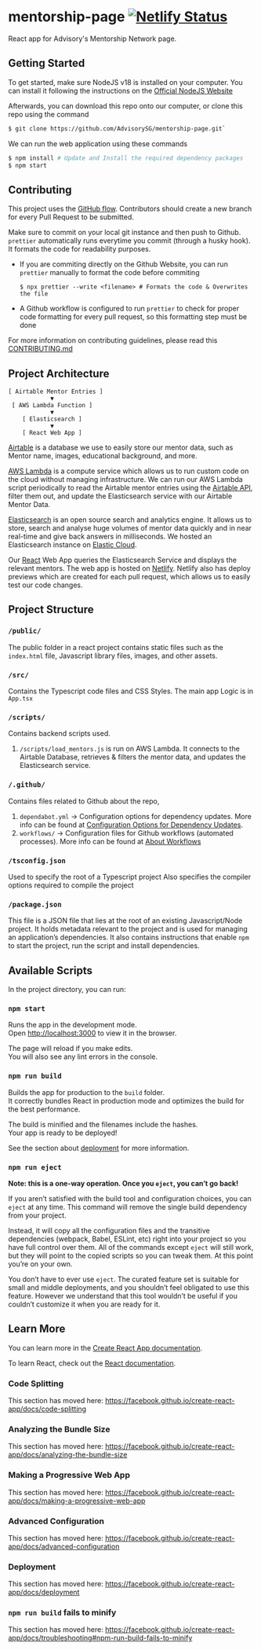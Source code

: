 # mentorship-page [![Netlify Status](https://api.netlify.com/api/v1/badges/f804919f-a599-456c-8127-496ed860123c/deploy-status)](https://app.netlify.com/sites/tender-meitner-99286b/deploys)

React app for Advisory's Mentorship Network page.

## Getting Started

To get started, make sure NodeJS v18 is installed on your computer.
You can install it following the instructions on the [Official NodeJS Website](https://nodejs.org/en/)

Afterwards, you can download this repo onto our computer, or clone
this repo using the command

```bash
$ git clone https://github.com/AdvisorySG/mentorship-page.git`
```

We can run the web application using these commands

```bash
$ npm install # Update and Install the required dependency packages
$ npm start
```

## Contributing

This project uses the [GitHub flow](https://guides.github.com/introduction/flow/).
Contributors should create a new branch for every Pull Request to be submitted.

Make sure to commit on your local git instance and then push to Github.
`prettier` automatically runs everytime you commit (through a husky hook).
It formats the code for readability purposes.

- If you are commiting directly on the Github Website, you can run `prettier` manually to format the code before commiting
  ```
  $ npx prettier --write <filename> # Formats the code & Overwrites the file
  ```
- A Github workflow is configured to run `prettier` to check for proper code formatting for every pull request, so this formatting step must be done

For more information on contributing guidelines, please read this [CONTRIBUTING.md](CONTRIBUTING.md)

## Project Architecture

```
[ Airtable Mentor Entries ]
            ▼
 [ AWS Lambda Function ]
            ▼
    [ Elasticsearch ]
            ▼
    [ React Web App ]
```

[Airtable](https://www.airtable.com/) is a database we use to easily store our mentor data, such as
Mentor name, images, educational background, and more.

[AWS Lambda](https://aws.amazon.com/lambda/) is a compute service which allows us to run custom code on the
cloud without managing infrastructure. We can run our AWS Lambda script
periodically to read the Airtable mentor entries using the [Airtable API](https://github.com/Airtable/airtable.js), filter
them out, and update the Elasticsearch service with our Airtable Mentor Data.

[Elasticsearch](https://www.elastic.co/elasticsearch/) is an open source search and analytics engine. It allows
us to store, search and analyse huge volumes of mentor data quickly and
in near real-time and give back answers in milliseconds. We hosted an
Elasticsearch instance on [Elastic Cloud](https://www.elastic.co/cloud/).

Our [React](https://reactjs.org/) Web App queries the Elasticsearch Service and displays the relevant mentors.
The web app is hosted on [Netlify](https://www.netlify.com/). Netlify also has deploy previews
which are created for each pull request, which allows us to easily test
our code changes.

## Project Structure

### `/public/`

The public folder in a react project contains static files
such as the `index.html` file, Javascript library files, images,
and other assets.

### `/src/`

Contains the Typescript code files and CSS Styles. The main app Logic is in `App.tsx`

### `/scripts/`

Contains backend scripts used.

1. `/scripts/load_mentors.js` is run on AWS Lambda. It connects to the Airtable Database, retrieves & filters the mentor data, and updates the Elasticsearch service.

### `/.github/`

Contains files related to Github about the repo,

1.  `dependabot.yml` -> Configuration options for dependency updates. More info can be found at [Configuration Options for Dependency Updates](https://docs.github.com/en/code-security/supply-chain-security/keeping-your-dependencies-updated-automatically/configuration-options-for-dependency-updates).
2.  `workflows/` -> Configuration files for Github workflows (automated processes). More info can be found at [About Workflows](https://docs.github.com/en/actions/using-workflows/about-workflows)

### `/tsconfig.json`

Used to specify the root of a Typescript project
Also specifies the compiler options required to compile the project

### `/package.json`

This file is a JSON file that lies at the root of an existing Javascript/Node project.
It holds metadata relevant to the project and is used for managing an application’s dependencies.
It also contains instructions that enable `npm` to start the project, run the script and install dependencies.

## Available Scripts

In the project directory, you can run:

### `npm start`

Runs the app in the development mode.<br />
Open [http://localhost:3000](http://localhost:3000) to view it in the browser.

The page will reload if you make edits.<br />
You will also see any lint errors in the console.

### `npm run build`

Builds the app for production to the `build` folder.<br />
It correctly bundles React in production mode and optimizes the build for the best performance.

The build is minified and the filenames include the hashes.<br />
Your app is ready to be deployed!

See the section about [deployment](https://facebook.github.io/create-react-app/docs/deployment) for more information.

### `npm run eject`

**Note: this is a one-way operation. Once you `eject`, you can’t go back!**

If you aren’t satisfied with the build tool and configuration choices, you can `eject` at any time. This command will remove the single build dependency from your project.

Instead, it will copy all the configuration files and the transitive dependencies (webpack, Babel, ESLint, etc) right into your project so you have full control over them. All of the commands except `eject` will still work, but they will point to the copied scripts so you can tweak them. At this point you’re on your own.

You don’t have to ever use `eject`. The curated feature set is suitable for small and middle deployments, and you shouldn’t feel obligated to use this feature. However we understand that this tool wouldn’t be useful if you couldn’t customize it when you are ready for it.

## Learn More

You can learn more in the [Create React App documentation](https://facebook.github.io/create-react-app/docs/getting-started).

To learn React, check out the [React documentation](https://reactjs.org/).

### Code Splitting

This section has moved here: https://facebook.github.io/create-react-app/docs/code-splitting

### Analyzing the Bundle Size

This section has moved here: https://facebook.github.io/create-react-app/docs/analyzing-the-bundle-size

### Making a Progressive Web App

This section has moved here: https://facebook.github.io/create-react-app/docs/making-a-progressive-web-app

### Advanced Configuration

This section has moved here: https://facebook.github.io/create-react-app/docs/advanced-configuration

### Deployment

This section has moved here: https://facebook.github.io/create-react-app/docs/deployment

### `npm run build` fails to minify

This section has moved here: https://facebook.github.io/create-react-app/docs/troubleshooting#npm-run-build-fails-to-minify
